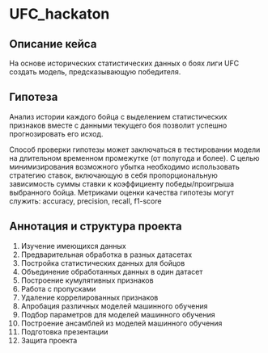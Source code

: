 # UFC_hackaton

## Описание кейса

На основе исторических статистических данных о боях лиги UFC создать модель, предсказывающую победителя.

## Гипотеза

Анализ истории каждого бойца с выделением статистических признаков вместе с данными текущего боя позволит успешно прогнозировать его исход.

Способ проверки гипотезы может заключаться в тестировании модели на длительном временном промежутке (от полугода и более). С целью минимизирования возможного убытка необходимо использовать стратегию ставок, включающую в себя пропорциональную зависимость суммы ставки к коэффициенту победы/проигрыша выбранного бойца.
Метриками оценки качества гипотезы могут служить: accuracy, precision, recall, f1-score

## Аннотация и структура проекта

1. Изучение имеющихся данных
2. Предварительная обработка в разных датасетах
3. Постройка статистических данных для бойцов
4. Объединение обработанных данных в один датасет
5. Построение кумулятивных признаков
6. Работа с пропусками
7. Удаление коррелированных признаков
8. Апробация различных моделей машинного обучения
9. Подбор параметров для моделей машинного обучения
10. Построение ансамблей из моделей машинного обучения
11. Подготовка презентации
12. Защита проекта
